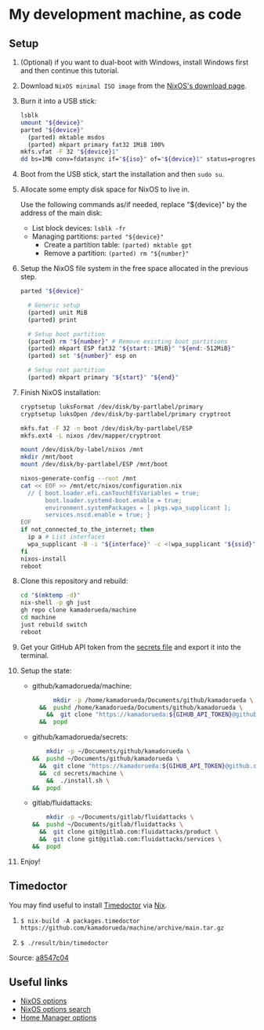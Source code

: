 # My development machine, as code

## Setup

1. (Optional) if you want to dual-boot with Windows,
    install Windows first and then continue this tutorial.

1. Download `NixOS minimal ISO image` from the
    [NixOS's download page](https://nixos.org/download).

1. Burn it into a USB stick:

    ```bash
    lsblk
    umount "${device}"
    parted "${device}"
      (parted) mktable msdos
      (parted) mkpart primary fat32 1MiB 100%
    mkfs.vfat -F 32 "${device}1"
    dd bs=1MB conv=fdatasync if="${iso}" of="${device}1" status=progress
    ```

1. Boot from the USB stick, start the installation and then `sudo su`.

1. Allocate some empty disk space for NixOS to live in.

    Use the following commands as/if needed,
    replace "${device}" by the address of the main disk:

    - List block devices: `lsblk -fr`
    - Managing partitions: `parted "${device}"`
      - Create a partition table: `(parted) mktable gpt`
      - Remove a partition: `(parted) rm "${number}"`

1. Setup the NixOS file system
    in the free space allocated in the previous step.

    ```bash
    parted "${device}"

      # Generic setup
      (parted) unit MiB
      (parted) print

      # Setup boot partition
      (parted) rm "${number}" # Remove existing boot partitions
      (parted) mkpart ESP fat32 "${start:-1MiB}" "${end:-512MiB}"
      (parted) set "${number}" esp on

      # Setup root partition
      (parted) mkpart primary "${start}" "${end}"
    ```

1. Finish NixOS installation:

    ```bash
    cryptsetup luksFormat /dev/disk/by-partlabel/primary
    cryptsetup luksOpen /dev/disk/by-partlabel/primary cryptroot

    mkfs.fat -F 32 -n boot /dev/disk/by-partlabel/ESP
    mkfs.ext4 -L nixos /dev/mapper/cryptroot

    mount /dev/disk/by-label/nixos /mnt
    mkdir /mnt/boot
    mount /dev/disk/by-partlabel/ESP /mnt/boot

    nixos-generate-config --root /mnt
    cat << EOF >> /mnt/etc/nixos/configuration.nix
      // { boot.loader.efi.canTouchEfiVariables = true;
           boot.loader.systemd-boot.enable = true;
           environment.systemPackages = [ pkgs.wpa_supplicant ];
           services.nscd.enable = true; }
    EOF
    if not_connected_to_the_internet; then
      ip a # List interfaces
      wpa_supplicant -B -i "${interface}" -c <(wpa_supplicant "${ssid}" "{psk}")
    fi
    nixos-install
    reboot
    ```

1. Clone this repository and rebuild:

    ```bash
    cd "$(mktemp -d)"
    nix-shell -p gh just
    gh repo clone kamadorueda/machine
    cd machine
    just rebuild switch
    reboot
    ```

1. Get your GitHub API token from the
    [secrets file](https://github.com/kamadorueda/secrets/blob/master/machine/secrets.sh)
    and export it into the terminal.

1. Setup the state:

    - github/kamadorueda/machine:

      ```bash
            mkdir -p /home/kamadorueda/Documents/github/kamadorueda \
        &&  pushd /home/kamadorueda/Documents/github/kamadorueda \
          &&  git clone "https://kamadorueda:${GIHUB_API_TOKEN}@github.com/kamadorueda/machine" \
        &&  popd
      ```

    - github/kamadorueda/secrets:

      ```bash
          mkdir -p ~/Documents/github/kamadorueda \
      &&  pushd ~/Documents/github/kamadorueda \
        &&  git clone "https://kamadorueda:${GIHUB_API_TOKEN}@github.com/kamadorueda/secrets" \
        &&  cd secrets/machine \
          &&  ./install.sh \
      &&  popd
      ```

    - gitlab/fluidattacks:

      ```bash
          mkdir -p ~/Documents/gitlab/fluidattacks \
      &&  pushd ~/Documents/gitlab/fluidattacks \
        &&  git clone git@gitlab.com:fluidattacks/product \
        &&  git clone git@gitlab.com:fluidattacks/services \
      &&  popd
      ```
1. Enjoy!

## Timedoctor

You may find useful to install [Timedoctor](https://www.timedoctor.com/)
via [Nix](https://nixos.org).

1. `$ nix-build -A packages.timedoctor https://github.com/kamadorueda/machine/archive/main.tar.gz`

2. `$ ./result/bin/timedoctor`

Source: [a8547c04](https://github.com/kamadorueda/machine/commit/a8547c048cfe34bc78475a8c8621b226426b81ab)

## Useful links

- [NixOS options](https://nixos.org/manual/nixos/stable/options.html)
- [NixOS options search](https://search.nixos.org/options)
- [Home Manager options](https://nix-community.github.io/home-manager/options.html)
